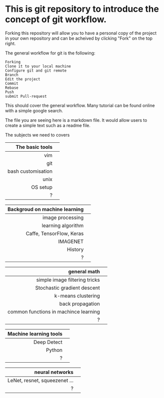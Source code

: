 This is git repository to introduce the concept of git workflow.
===============================================================

Forking this repository will allow you to have a personal copy of the project in your own repository and can be acheived by clicking "Fork" on the top right.

The general workflow for git is the following:
    
    Forking
    Clone it to your local machine
    Configure git and git remote 
    Branch
    Edit the project
    Commit
    Rebase 
    Push 
    submit Pull-request

This should cover the general workflow.
Many tutorial can be found online with a simple google search.

The file you are seeing here is a markdown file.
It would allow users to create a simple text such as a readme file.


The subjects we need to covers

|The basic tools|       |
|--------------:|------:|
|vim            |       |
|git            |       |
|bash customisation|    | 
|unix           |       |
|OS setup       |       |
|?              |       |


|Backgroud on machine learning|     |
|----------------------------:|----:|
|image processing             |     |
|learning algorithm           |     |
|Caffe, TensorFlow, Keras     |     |
|IMAGENET                     |     |
|History                      |     |
|?                            |     |

|         general math|     |
|--------------------:|----:|
|simple image filtering tricks|   |
|Stochastic gradient descent|   |
|k-means clustering         |   |
|back propagation           |   |
|common functions in machince learning| |
|?                          |   |

|Machine learning tools|        |
|---------------------:|-------:|
|Deep Detect           |        |
|Python                |        |
|?                     |        |

|neural networks |        |
|---------------:|-------:|
|LeNet, resnet, squeezenet ... |   |
|?               |        |






